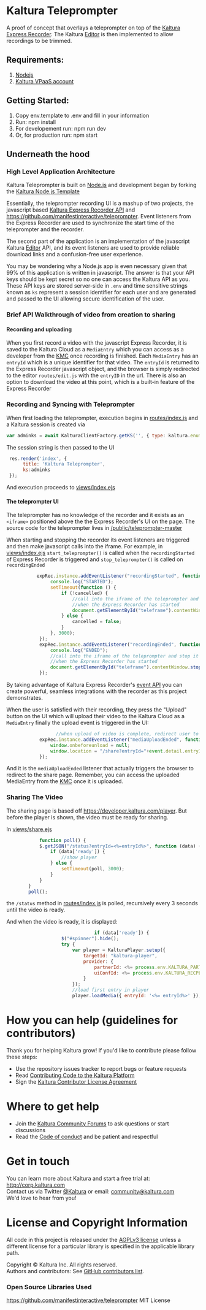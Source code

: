 # Kaltura Teleprompter
A proof of concept that overlays a teleprompter on top of the [Kaltura Express Recorder]( https://github.com/kaltura-vpaas/express-recorder). The Kaltura [Editor](https://github.com/kaltura-vpaas/kaltura-editor-app-embed) is then implemented to allow recordings to be trimmed. 



## Requirements:

1. [Nodejs](https://nodejs.org/en/)
2. [Kaltura VPaaS account](https://corp.kaltura.com/video-paas/registration?utm_campaign=Meetabout&utm_medium=affiliates&utm_source=GitHub)

## Getting Started:

1. Copy env.template to .env and fill in your information
2. Run: npm install
3. For developement run: npm run dev   
4. Or, for production run: npm start

## Underneath the hood

### High Level Application Architecture

Kaltura Teleprompter is built on [Node.js](https://nodejs.org/) and development began by forking the [Kaltura Node.js Template](https://github.com/kaltura-vpaas/kaltura-nodejs-template) 

Essentially, the teleprompter recording UI is a mashup of two projects, the javascript based [Kaltura Express Recorder API](https://github.com/kaltura-vpaas/express-recorder)  and https://github.com/manifestinteractive/teleprompter. Event listeners from the Express Recorder are used to synchronize the start time of the teleprompter and the recorder.

The second part of the application is an implementation of the javascript Kaltura [Editor](https://github.com/kaltura-vpaas/kaltura-editor-app-embed) API, and its event listeners are used to provide reliable download links and a confusion-free user experience.

You may be wondering why a Node.js app is even necessary given that 99% of this application is written in javascript. The answer is that your API keys should be kept secret so no one can access the Kaltura API as you. These API keys are stored server-side in `.env` and time sensitive strings known as `ks` represent a session identifier for each user and are generated and passed to the UI allowing secure identification of the user.  

### Brief API Walkthrough of video from creation to sharing

#### Recording and uploading

When you first record a video with the javascript Express Recorder, it is saved to the Kaltura Cloud as a `MediaEntry` which you can access as a developer from the [KMC](https://kmc.kaltura.com/index.php/kmcng/login) once recording is finished. Each `MediaEntry` has an `entryId` which is a unique identifier for that video. The `entryId` is returned to the Express Recorder javascript object, and the browser is simply redirected to the editor `routes/edit.js` with the `entryID` in the url. There is also an option to download the video at this point, which is a built-in feature of the Express Recorder

### Recording and Syncing with Teleprompter

When first loading the teleprompter, execution begins in [routes/index.js](https://github.com/kaltura-vpaas/kaltura-teleprompter-nodejs/blob/master/routes/index.js) and a Kaltura session is created via 

```javascript
var adminks = await KalturaClientFactory.getKS('', { type: kaltura.enums.SessionType.ADMIN });
```

The session string is then passed to the UI

```javascript
 res.render('index', { 
      title: 'Kaltura Teleprompter',
      ks:adminks
 });
```

And execution proceeds to [views/index.ejs](https://github.com/kaltura-vpaas/kaltura-teleprompter-nodejs/blob/master/views/index.ejs) 

#### The teleprompter UI

The teleprompter has no knowledge of the recorder and it exists as an `<iframe>` positioned above the the Express Recorder's UI on the page. The source code for the teleprompter lives in [/public/teleprompter-master](https://github.com/kaltura-vpaas/kaltura-teleprompter-nodejs/tree/master/public/teleprompter-master)

When starting and stopping the recorder its event listeners are triggered and then make javascript calls into the iframe. For example, in [views/index.ejs](https://github.com/kaltura-vpaas/kaltura-teleprompter-nodejs/blob/master/views/index.ejs#L36)  `start_teleprompter()` is called when the `recordingStarted` of Express Recorder is triggered and  `stop_teleprompter()` is called on `recordingEnded` 

```javascript
           expRec.instance.addEventListener("recordingStarted", function () {
                console.log("STARTED");
                setTimeout(function () {
                    if (!cancelled) {
                        //call into the iframe of the teleprompter and start it
                        //when the Express Recorder has started
                        document.getElementById("teleframe").contentWindow.start_teleprompter();
                    } else {
                        cancelled = false;
                    }
                }, 3000);
            });
            expRec.instance.addEventListener("recordingEnded", function () {
                console.log("ENDED");
                //call into the iframe of the teleprompter and stop it
                //when the Express Recorder has started
                document.getElementById("teleframe").contentWindow.stop_teleprompter();
            });
```

By taking advantage of Kaltura Express Recorder's [event API](https://github.com/kaltura-vpaas/express-recorder) you can create powerful, seamless integrations with the recorder as this project demonstrates.

When the user is satisfied with their recording, they press the "Upload" button on the UI which will upload their video to the Kaltura Cloud as a `MediaEntry`  finally the upload event is triggered in the UI:

```javascript
   				  //when upload of video is complete, redirect user to share
            expRec.instance.addEventListener("mediaUploadEnded", function(event) {
                window.onbeforeunload = null;
                window.location = "/share?entryId="+event.detail.entryId;
            });
```

And it is the `mediaUploadEnded` listener that actually triggers the browser to redirect to the share page. Remember, you can access the uploaded MediaEntry from the [KMC](https://kmc.kaltura.com/index.php/kmcng/login) once it is uploaded.

### Sharing The Video

The sharing page is based off https://developer.kaltura.com/player. But before the player is shown, the video must be ready for sharing. 

In [views/share.ejs](https://github.com/kaltura-vpaas/kaltura-teleprompter-nodejs/blob/master/views/share.ejs) 

```javascript
  			function poll() {
            $.getJSON("/status?entryId=<%=entryId%>", function (data) {
                if (data['ready']) {
                    //show player
                } else {
                    setTimeout(poll, 3000);
                }
            }
        }
        poll();
```

the `/status` method in [routes/index.js](https://github.com/kaltura-vpaas/kaltura-teleprompter-nodejs/blob/master/routes/index.js) is polled, recursively every 3 seconds until the video is ready. 

And when the video is ready, it is displayed:

```javascript
 								if (data['ready']) {
                    $("#spinner").hide();
                    try {
                        var player = KalturaPlayer.setup({
                            targetId: "kaltura-player",
                            provider: {
                                partnerId: <%= process.env.KALTURA_PARTNER_ID %>,
                                uiConfId: <%= process.env.KALTURA_RECPLAYER_ID %>
                            }
                        });
                        //load first entry in player
                        player.loadMedia({ entryId: '<%= entryId%>' });
```



# How you can help (guidelines for contributors) 

Thank you for helping Kaltura grow! If you'd like to contribute please follow these steps:
* Use the repository issues tracker to report bugs or feature requests
* Read [Contributing Code to the Kaltura Platform](https://github.com/kaltura/platform-install-packages/blob/master/doc/Contributing-to-the-Kaltura-Platform.md)
* Sign the [Kaltura Contributor License Agreement](https://agentcontribs.kaltura.org/)

# Where to get help
* Join the [Kaltura Community Forums](https://forum.kaltura.org/) to ask questions or start discussions
* Read the [Code of conduct](https://forum.kaltura.org/faq) and be patient and respectful

# Get in touch
You can learn more about Kaltura and start a free trial at: http://corp.kaltura.com    
Contact us via Twitter [@Kaltura](https://twitter.com/Kaltura) or email: community@kaltura.com  
We'd love to hear from you!

# License and Copyright Information
All code in this project is released under the [AGPLv3 license](http://www.gnu.org/licenses/agpl-3.0.html) unless a different license for a particular library is specified in the applicable library path.   

Copyright © Kaltura Inc. All rights reserved.   
Authors and contributors: See [GitHub contributors list](https://github.com/kaltura/YOURREPONAME/graphs/contributors).  

### Open Source Libraries Used

https://github.com/manifestinteractive/teleprompter  MIT License